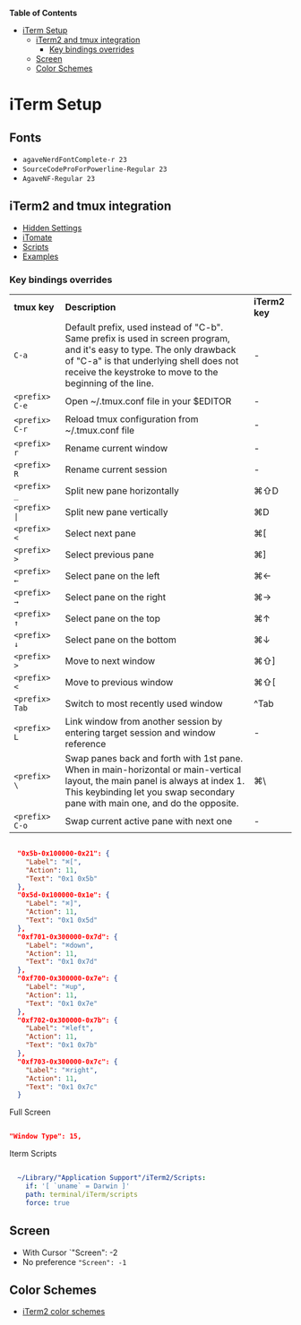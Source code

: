 <!-- START doctoc generated TOC please keep comment here to allow auto update -->
<!-- DON'T EDIT THIS SECTION, INSTEAD RE-RUN doctoc TO UPDATE -->
**Table of Contents**

- [iTerm Setup](#iterm-setup)
  - [iTerm2 and tmux integration](#iterm2-and-tmux-integration)
    - [Key bindings overrides](#key-bindings-overrides)
  - [Screen](#screen)
  - [Color Schemes](#color-schemes)

<!-- END doctoc generated TOC please keep comment here to allow auto update -->

# iTerm Setup

## Fonts

- `agaveNerdFontComplete-r 23`
- `SourceCodeProForPowerline-Regular 23`
- `AgaveNF-Regular 23`

## iTerm2 and tmux integration

- [Hidden Settings](https://iterm2.com/documentation-hidden-settings.html)
- [iTomate](https://github.com/kamranahmedse/itomate)
- [Scripts](https://iterm2.com/python-api/tutorial/running.html#auto-run-scripts)
- [Examples](https://iterm2.com/python-api/examples/index.html#examples-index)

### Key bindings overrides

<table>
    <tr>
        <td nowrap><b>tmux key</b></td>
        <td><b>Description</b></td>
        <td><b>iTerm2 key</b></td>
    </tr>
    <tr>
        <td nowrap><code>C-a</code></td>
        <td>Default prefix, used instead of "C-b". Same prefix is used in screen program, and it's easy to type. The only drawback of "C-a" is that underlying shell does not receive the keystroke to move to the beginning of the line.
        </td>
        <td>-</td>
    </tr>
    <tr>
        <td nowrap><code>&lt;prefix&gt; C-e</code></td>
        <td>Open ~/.tmux.conf file in your $EDITOR</td>
        <td>-</td>
    </tr>
    <tr>
        <td><code>&lt;prefix&gt; C-r</code></td>
        <td>Reload tmux configuration from ~/.tmux.conf file</td>
        <td>-</td>
    </tr>
    <tr>
        <td><code>&lt;prefix&gt; r</code></td>
        <td>Rename current window</td>
        <td>-</td>
    </tr>
    <tr>
        <td><code>&lt;prefix&gt; R</code></td>
        <td>Rename current session</td>
        <td>-</td>
    </tr>
    <tr>
        <td><code>&lt;prefix&gt; _</code></td>
        <td>Split new pane horizontally</td>
        <td>⌘⇧D</td>
    </tr>
    <tr>
        <td><code>&lt;prefix&gt; |</code></td>
        <td>Split new pane vertically</td>
        <td>⌘D</td>
    </tr>
    <tr>
        <td><code>&lt;prefix&gt; &lt;</code></td>
        <td>Select next pane</td>
        <td>⌘[</td>
    </tr>
    <tr>
        <td><code>&lt;prefix&gt; &gt;</code></td>
        <td>Select previous pane</td>
        <td>⌘]</td>
    </tr>
    <tr>
        <td><code>&lt;prefix&gt; ←</code></td>
        <td>Select pane on the left</td>
        <td>⌘←</td>
    </tr>
    <tr>
        <td><code>&lt;prefix&gt; →</code></td>
        <td>Select pane on the right</td>
        <td>⌘→</td>
    </tr>
    <tr>
        <td><code>&lt;prefix&gt; ↑</code></td>
        <td>Select pane on the top</td>
        <td>⌘↑</td>
    </tr>
    <tr>
        <td><code>&lt;prefix&gt; ↓</code></td>
        <td>Select pane on the bottom</td>
        <td>⌘↓</td>
    </tr>
    <tr>
        <td><code>&lt;prefix&gt; &gt;</code></td>
        <td>Move to next window</td>
        <td>⌘⇧]</td>
    </tr>
    <tr>
        <td><code>&lt;prefix&gt; &lt;</code></td>
        <td>Move to previous window</td>
        <td>⌘⇧[</td>
    </tr>
    <tr>
        <td><code>&lt;prefix&gt; Tab</code></td>
        <td>Switch to most recently used window</td>
        <td>^Tab</td>
    </tr>
    <tr>
        <td><code>&lt;prefix&gt; L</code></td>
        <td>Link window from another session by entering target session and window reference</td>
        <td>-</td>
    </tr>
    <tr>
        <td><code>&lt;prefix&gt; \</code></td>
        <td>Swap panes back and forth with 1st pane. When in main-horizontal or main-vertical layout, the main panel is always at index 1. This keybinding let you swap secondary pane with main one, and do the opposite.</td>
        <td>⌘\</td>
    </tr>
    <tr>
        <td><code>&lt;prefix&gt; C-o</code></td>
        <td>Swap current active pane with next one</td>
        <td>-</td>
    </tr>
</table>

```json

  "0x5b-0x100000-0x21": {
    "Label": "⌘[",
    "Action": 11,
    "Text": "0x1 0x5b"
  },
  "0x5d-0x100000-0x1e": {
    "Label": "⌘]",
    "Action": 11,
    "Text": "0x1 0x5d"
  },
  "0xf701-0x300000-0x7d": {
    "Label": "⌘down",
    "Action": 11,
    "Text": "0x1 0x7d"
  },
  "0xf700-0x300000-0x7e": {
    "Label": "⌘up",
    "Action": 11,
    "Text": "0x1 0x7e"
  },
  "0xf702-0x300000-0x7b": {
    "Label": "⌘left",
    "Action": 11,
    "Text": "0x1 0x7b"
  },
  "0xf703-0x300000-0x7c": {
    "Label": "⌘right",
    "Action": 11,
    "Text": "0x1 0x7c"
  }

```

Full Screen
```json

"Window Type": 15,

```

Iterm Scripts

```yaml

  ~/Library/"Application Support"/iTerm2/Scripts:
    if: '[ `uname` = Darwin ]'
    path: terminal/iTerm/scripts
    force: true

```

## Screen

- With Cursor `"Screen": -2
- No preference `"Screen": -1`

## Color Schemes

- [iTerm2 color schemes](https://iterm2colorschemes.com/)
